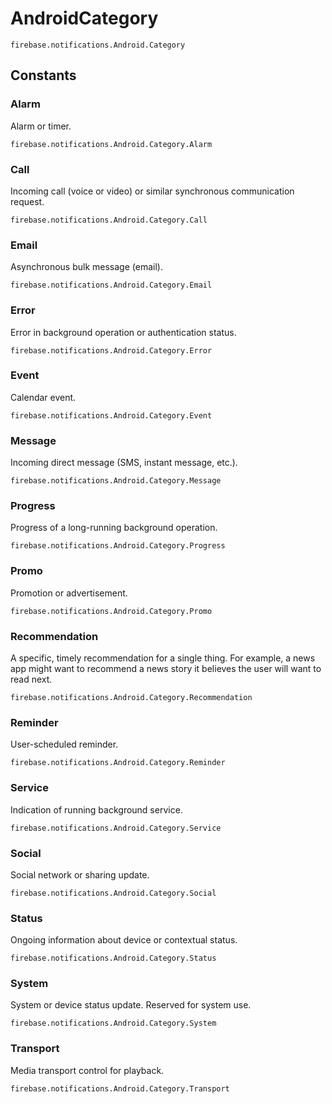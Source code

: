 # AndroidCategory

```
firebase.notifications.Android.Category
```

## Constants

### Alarm

Alarm or timer.

```
firebase.notifications.Android.Category.Alarm
```

### Call

Incoming call (voice or video) or similar synchronous communication request.

```
firebase.notifications.Android.Category.Call
```

### Email

Asynchronous bulk message (email).

```
firebase.notifications.Android.Category.Email
```

### Error

Error in background operation or authentication status.

```
firebase.notifications.Android.Category.Error
```

### Event

Calendar event.

```
firebase.notifications.Android.Category.Event
```

### Message

Incoming direct message (SMS, instant message, etc.).

```
firebase.notifications.Android.Category.Message
```

### Progress

Progress of a long-running background operation.

```
firebase.notifications.Android.Category.Progress
```

### Promo

Promotion or advertisement.

```
firebase.notifications.Android.Category.Promo
```

### Recommendation

A specific, timely recommendation for a single thing. For example, a news app might want to recommend a news story it believes the user will want to read next.

```
firebase.notifications.Android.Category.Recommendation
```

### Reminder

User-scheduled reminder.

```
firebase.notifications.Android.Category.Reminder
```

### Service

Indication of running background service.

```
firebase.notifications.Android.Category.Service
```

### Social

Social network or sharing update.

```
firebase.notifications.Android.Category.Social
```

### Status

Ongoing information about device or contextual status.

```
firebase.notifications.Android.Category.Status
```

### System

System or device status update. Reserved for system use.

```
firebase.notifications.Android.Category.System
```

### Transport

Media transport control for playback.

```
firebase.notifications.Android.Category.Transport
```